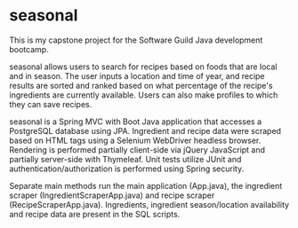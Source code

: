 # seasonal
This is my capstone project for the Software Guild Java development bootcamp.

seasonal allows users to search for recipes based on foods that are local and in season. The user inputs a location and time of year, and recipe results are sorted and ranked based on what percentage of the recipe's ingredients are currently available. Users can also make profiles to which they can save recipes. 

seasonal is a Spring MVC with Boot Java application that accesses a PostgreSQL database using JPA. Ingredient and recipe data were scraped based on HTML tags using a Selenium WebDriver headless browser. Rendering is performed partially client-side via jQuery JavaScript and partially server-side with Thymeleaf. Unit tests utilize JUnit and authentication/authorization is performed using Spring security. 

Separate main methods run the main application (App.java), the ingredient scraper (IngredientScraperApp.java) and recipe scraper (RecipeScraperApp.java). Ingredients, ingredient season/location availability and recipe data are present in the SQL scripts.
